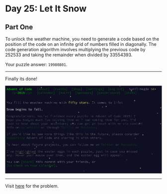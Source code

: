 # Day 25: Let It Snow

## Part One

To unlock the weather machine, you need to generate a code based on the position of the code on an infinite grid of numbers filled in diagonally. The code generation algorithm involves multiplying the previous code by 252533 and taking the remainder when divided by 33554393.

Your puzzle answer: `19980801`.

*******

Finally its done!

![Proof Image](https://github.com/Sunil-Hegde/AdventOfCode/blob/main/2015/idk%5CnRequired_stuff%3F/2015done.png?raw=true)

******************

Visit [here](https://adventofcode.com/2015/day/25) for the problem.